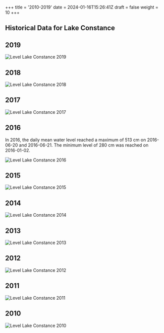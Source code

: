 +++
title = '2010-2019'
date = 2024-01-16T15:26:41Z
draft = false
weight = 10
+++

## Historical Data for Lake Constance

## 2019

![Level Lake Constance 2019](/images/EN/graphs_historic/longterm_EN_2019.png)

## 2018

![Level Lake Constance 2018](/images/EN/graphs_historic/longterm_EN_2018.png)

## 2017

![Level Lake Constance 2017](/images/EN/graphs_historic/longterm_EN_2017.png)

## 2016

In 2016, the daily mean water level reached a maximum of 513 cm on 2016-06-20 and 2016-06-21.
The minimum level of 280 cm was reached on 2016-01-02.

![Level Lake Constance 2016](/images/EN/graphs_historic/longterm_EN_2016.png)

## 2015

![Level Lake Constance 2015](/images/EN/graphs_historic/longterm_EN_2015.png)

## 2014

![Level Lake Constance 2014](/images/EN/graphs_historic/longterm_EN_2014.png)

## 2013

![Level Lake Constance 2013](/images/EN/graphs_historic/longterm_EN_2013.png)

## 2012

![Level Lake Constance 2012](/images/EN/graphs_historic/longterm_EN_2012.png)

## 2011

![Level Lake Constance 2011](/images/EN/graphs_historic/longterm_EN_2011.png)

## 2010

![Level Lake Constance 2010](/images/EN/graphs_historic/longterm_EN_2010.png)
